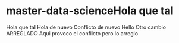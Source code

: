 # master-data-scienceHola que tal
Hola que tal
Hola de nuevo
Conflicto de nuevo
Hello
Otro cambio ARREGLADO
Aqui provoco el conflicto pero lo arreglo
